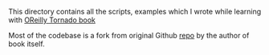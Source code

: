 This directory contains all the scripts, examples which I wrote while learning with [OReilly Tornado book](http://www.amazon.com/Introduction-Tornado-Michael-Dory/dp/1449309070/)

Most of the codebase is a fork from original Github [repo](https://github.com/Introduction-to-Tornado/Introduction-to-Tornado) by the author of book itself.